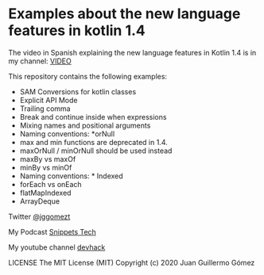# Examples about the new language features in kotlin 1.4

The video in Spanish explaining the new language features in Kotlin 1.4 is in my channel:
[VIDEO](https://www.youtube.com/watch?v=9Ae0_LYtVm0&feature)

This repository contains the following examples:

  - SAM Conversions for kotlin classes
  - Explicit API Mode
  - Trailing comma
  - Break and continue inside when expressions
  - Mixing names and positional arguments
  - Naming conventions: *orNull
  - max and min functions are deprecated in 1.4. 
  - maxOrNull / minOrNull should be used instead
  - maxBy vs maxOf
  - minBy vs minOf
  - Naming conventions: * Indexed
  - forEach vs onEach
  - flatMapIndexed
  - ArrayDeque


Twitter [@jggomezt](https://twitter.com/jggomezt)

My Podcast [Snippets Tech](https://anchor.fm/jggomez)

My youtube channel [devhack](https://www.youtube.com/devhack)

LICENSE
The MIT License (MIT)
Copyright (c) 2020 Juan Guillermo Gómez

